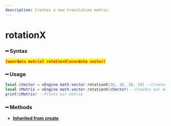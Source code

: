 ```yaml
---
description: Creates a new translation matrix.
---
```


# rotationX

### ━ Syntax

<mark style="color:red;">**`[userdata matrix] rotationX(userdata vector)`**</mark>

### ━ Usage

```lua
local cVector = vEngine.math.vector.rotationX(10, 10, 10, 10) --Creates our vector
local cMatrix = vEngine.math.vector.rotationX(cVector) --Creates our matrix
print(cMatrix) --Prints our matrix
```

### **━ Methods**

* [**Inherited from create**](create.md)